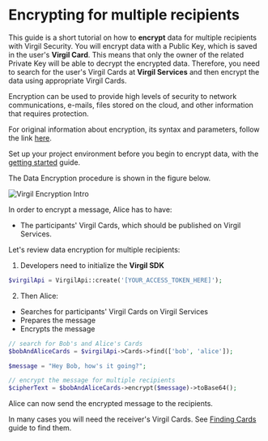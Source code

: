 # Encrypting for multiple recipients

This guide is a short tutorial on how to **encrypt** data for multiple recipients with Virgil Security. You will encrypt data with a Public Key, which is saved in the user's **Virgil Card**. This means that only the owner of the related Private Key will be able to decrypt the encrypted data. Therefore, you need to search for the user's Virgil Cards at **Virgil Services** and then encrypt the data using appropriate Virgil Cards.

Encryption can be used to provide high levels of security to network communications, e-mails, files stored on the cloud, and other information that requires protection.

For original information about encryption, its syntax and parameters, follow the link [here](https://github.com/VirgilSecurity/virgil/blob/wiki/wiki/glossary.md#encryption).

Set up your project environment before you begin to encrypt data, with the [getting started](https://github.com/VirgilSecurity/virgil-sdk-php/blob/docs-review/documentation/guides/configuration/client-configuration.md) guide.

The Data Encryption procedure is shown in the figure below.

![Virgil Encryption Intro](https://github.com/VirgilSecurity/virgil-sdk-php/blob/docs-review/documentation/img/Encryption_introduction.png "Data encryption")


In order to encrypt a message, Alice has to have:
 - The participants' Virgil Cards, which should be published on Virgil Services.

Let's review data encryption for multiple recipients:

1. Developers need to initialize the **Virgil SDK**

```php
$virgilApi = VirgilApi::create('[YOUR_ACCESS_TOKEN_HERE]');
```

2. Then Alice:


  -  Searches for participants' Virgil Cards on Virgil Services
  -  Prepares the message
  -  Encrypts the message

  ```php
  // search for Bob's and Alice's Cards
  $bobAndAliceCards = $virgilApi->Cards->find(['bob', 'alice']);

  $message = "Hey Bob, how's it going?";

  // encrypt the message for multiple recipients
  $cipherText = $bobAndAliceCards->encrypt($message)->toBase64();
  ```

Alice can now send the encrypted message to the recipients.

In many cases you will need the receiver's Virgil Cards. See [Finding Cards](https://github.com/VirgilSecurity/virgil-sdk-php/blob/docs-review/documentation/guides/virgil-card/finding-card.md) guide to find them.
